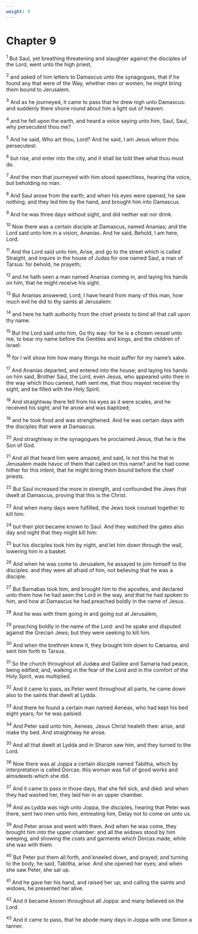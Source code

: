 ```yaml
---
weight: 9
---
```


# Chapter 9

<sup>1</sup> But Saul, yet breathing threatening and slaughter against the disciples of the Lord, went unto the high priest, 

<sup>2</sup> and asked of him letters to Damascus unto the synagogues, that if he found any that were of the Way, whether men or women, he might bring them bound to Jerusalem. 

<sup>3</sup> And as he journeyed, it came to pass that he drew nigh unto Damascus: and suddenly there shone round about him a light out of heaven: 

<sup>4</sup> and he fell upon the earth, and heard a voice saying unto him, Saul, Saul, why persecutest thou me? 

<sup>5</sup> And he said, Who art thou, Lord? And he said, I am Jesus whom thou persecutest: 

<sup>6</sup> but rise, and enter into the city, and it shall be told thee what thou must do. 

<sup>7</sup> And the men that journeyed with him stood speechless, hearing the voice, but beholding no man. 

<sup>8</sup> And Saul arose from the earth; and when his eyes were opened, he saw nothing; and they led him by the hand, and brought him into Damascus. 

<sup>9</sup> And he was three days without sight, and did neither eat nor drink. 

<sup>10</sup> Now there was a certain disciple at Damascus, named Ananias; and the Lord said unto him in a vision, Ananias. And he said, Behold, I am here, Lord. 

<sup>11</sup> And the Lord said unto him, Arise, and go to the street which is called Straight, and inquire in the house of Judas for one named Saul, a man of Tarsus: for behold, he prayeth; 

<sup>12</sup> and he hath seen a man named Ananias coming in, and laying his hands on him, that he might receive his sight. 

<sup>13</sup> But Ananias answered, Lord, I have heard from many of this man, how much evil he did to thy saints at Jerusalem: 

<sup>14</sup> and here he hath authority from the chief priests to bind all that call upon thy name. 

<sup>15</sup> But the Lord said unto him, Go thy way: for he is a chosen vessel unto me, to bear my name before the Gentiles and kings, and the children of Israel: 

<sup>16</sup> for I will show him how many things he must suffer for my name’s sake. 

<sup>17</sup> And Ananias departed, and entered into the house; and laying his hands on him said, Brother Saul, the Lord, even Jesus, who appeared unto thee in the way which thou camest, hath sent me, that thou mayest receive thy sight, and be filled with the Holy Spirit. 

<sup>18</sup> And straightway there fell from his eyes as it were scales, and he received his sight; and he arose and was baptized; 

<sup>19</sup> and he took food and was strengthened. And he was certain days with the disciples that were at Damascus. 

<sup>20</sup> And straightway in the synagogues he proclaimed Jesus, that he is the Son of God. 

<sup>21</sup> And all that heard him were amazed, and said, Is not this he that in Jerusalem made havoc of them that called on this name? and he had come hither for this intent, that he might bring them bound before the chief priests. 

<sup>22</sup> But Saul increased the more in strength, and confounded the Jews that dwelt at Damascus, proving that this is the Christ. 

<sup>23</sup> And when many days were fulfilled, the Jews took counsel together to kill him: 

<sup>24</sup> but their plot became known to Saul. And they watched the gates also day and night that they might kill him: 

<sup>25</sup> but his disciples took him by night, and let him down through the wall, lowering him in a basket. 

<sup>26</sup> And when he was come to Jerusalem, he assayed to join himself to the disciples: and they were all afraid of him, not believing that he was a disciple. 

<sup>27</sup> But Barnabas took him, and brought him to the apostles, and declared unto them how he had seen the Lord in the way, and that he had spoken to him, and how at Damascus he had preached boldly in the name of Jesus. 

<sup>28</sup> And he was with them going in and going out at Jerusalem, 

<sup>29</sup> preaching boldly in the name of the Lord: and he spake and disputed against the Grecian Jews; but they were seeking to kill him. 

<sup>30</sup> And when the brethren knew it, they brought him down to Cæsarea, and sent him forth to Tarsus. 

<sup>31</sup> So the church throughout all Judæa and Galilee and Samaria had peace, being edified; and, walking in the fear of the Lord and in the comfort of the Holy Spirit, was multiplied. 

<sup>32</sup> And it came to pass, as Peter went throughout all parts, he came down also to the saints that dwelt at Lydda. 

<sup>33</sup> And there he found a certain man named Aeneas, who had kept his bed eight years; for he was palsied. 

<sup>34</sup> And Peter said unto him, Aeneas, Jesus Christ healeth thee: arise, and make thy bed. And straightway he arose. 

<sup>35</sup> And all that dwelt at Lydda and in Sharon saw him, and they turned to the Lord. 

<sup>36</sup> Now there was at Joppa a certain disciple named Tabitha, which by interpretation is called Dorcas: this woman was full of good works and almsdeeds which she did. 

<sup>37</sup> And it came to pass in those days, that she fell sick, and died: and when they had washed her, they laid her in an upper chamber. 

<sup>38</sup> And as Lydda was nigh unto Joppa, the disciples, hearing that Peter was there, sent two men unto him, entreating him, Delay not to come on unto us. 

<sup>39</sup> And Peter arose and went with them. And when he was come, they brought him into the upper chamber: and all the widows stood by him weeping, and showing the coats and garments which Dorcas made, while she was with them. 

<sup>40</sup> But Peter put them all forth, and kneeled down, and prayed; and turning to the body, he said, Tabitha, arise. And she opened her eyes; and when she saw Peter, she sat up. 

<sup>41</sup> And he gave her his hand, and raised her up; and calling the saints and widows, he presented her alive. 

<sup>42</sup> And it became known throughout all Joppa: and many believed on the Lord. 

<sup>43</sup> And it came to pass, that he abode many days in Joppa with one Simon a tanner. 


